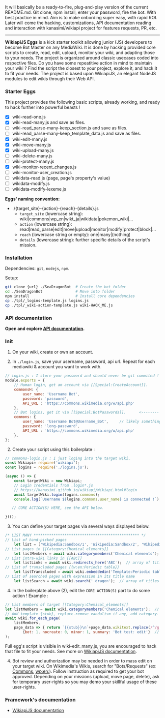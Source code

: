 It will basically be a ready-to-fire, plug-and-play version of the current README.md. Git clone, npm install, enter your password, fire the bot. With best practice in mind. Aim is to make onbording super easy, with rapid ROI. Later will come the hacking, customizations, API documentation reading and interaction with kanasimi/wikiapi project for features requests, PR, etc.

----

**WikiapiJS Eggs** is a kick starter toolkit allowing junior (JS) developers to become Bot Master on any MediaWiki. It is done by hacking provided core scripts to create, read, edit, upload, monitor your wiki, and adapting those to your needs. The project is organized around classic usecases coded into respective files. Do you have some repeatitive action in mind to maintain your wiki ? Find the script the closest to your project, explore it, and hack it to fit your needs.
The project is based upon WikiapiJS, an elegant NodeJS modules to edit wikis through their Web API.

### Starter Eggs
This project provides the following basic scripts, already working, and ready to hack further into powerful beasts !
- [x] wiki-read-one.js
- [x] wiki-read-many.js and save as files.
- [ ] wiki-read_parse-many-keep_section.js and save as files.
- [ ] wiki-read_parse-many-keep_template_data.js and save as files.
- [x] wiki-edit-many.js
- [x] wiki-move-many.js
- [x] wiki-upload-many.js
- [ ] wiki-delete-many.js
- [ ] wiki-protect-many.js
- [x] wiki-monitor-recent_changes.js
- [ ] wiki-monitor-user_creation.js
- [ ] wikidata-read.js (page, page's property's value)
- [ ] wikidata-modify.js
- [ ] wikidata-modify-lexeme.js

**Eggs' naming convention:**
* ./{target_site}-{action}-{reach}-{details}.js
  * `target_site` (lowercase string): wiki|commons|wp_en|wikt_ja|wikidata|pokemon_wiki|...
  * `action` (lowercase string): read|read_parse|edit|move|upload|monitor|modify|protect|block|...
  * `reach` (lowercase string or empty): one|many|(nothing)
  * `details` (lowercase string): further specific details of the script's mission.

### Installation
Dependencies: `git`, `nodejs`, `npm`.

Setup:
```bash
git clone {url} ./SeaDragonBot  # Create the bot folder
cd ./SeaDragonBot               # Move into folder
npm install                     # Install core dependencies
cp ./tpl/_logins-template.js logins.js
cp ./tpl/_wiki-action-template.js wiki-HACK_ME.js
```

### API documentation
**Open and explore [API documentation](https://kanasimi.github.io/wikiapi/).**

### Init
1) On your wiki, create or own an account. 

2) In `./login.js`, save your username, password, api url. Repeat for each mediawiki & account you want to work with.
```javascript
// login.js : I store your password and should never be git commited ! I should be mentioned in .gitignore .
module.exports = {
	// Human login, get an account via [[Special:CreateAccount]].
	commonsH: {
		user_name: 'Username Bot',
		password: 'password',
		API_URL : 'https://commons.wikimedia.org/w/api.php'
	},
	// Bot logins, get it via [[Special:BotPasswords]].      <-------- BEST PRACTICE !
	commons: {
		user_name: 'Username Bot@Username_Bot',     // likely something like that
		password: 'long-password',
		API_URL : 'https://commons.wikimedia.org/w/api.php'
	},
};
```
2) Create your script using this boilerplate : 
```javascript
// commons-login.js : I just loging into the target wiki.
const Wikiapi= require('wikiapi');
const logins = require('./logins.js');

(async () => {
    const targetWiki = new Wikiapi;
    // Login credentials from .login*.js
    // https://kanasimi.github.io/wikiapi/Wikiapi.html#login
    await targetWiki.login(logins.commons);
    console.log(`Username ${logins.commons.user_name} is connected !`);

   // CORE ACTION(S) HERE, see the API below.

})();
```

3) You can define your target pages via several ways displayed below. 
```javascript
/* LIST MANY ************************************************ */
// List of hand-picked pages
	let list = ['Wikipedia:Sandbox/1', 'Wikipedia:Sandbox/2', 'Wikipedia:Sandbox/wikiapi' ];
// List pages in [[Category:Chemical_elements]]
	let listMembers = await wiki.categorymembers('Chemical elements');  // array of titles
// List intra-wiki links in [[ABC]]
	let listLinks = await wiki.redirects_here('ABC');  // array of titles
// List of transcluded pages {{w:en:Periodic table}}
	let listTranscluded = await wiki.embeddedin('Template:Periodic table');
// List of searched pages with expression in its title name
	let listSearch = await wiki.search(' dragon');  // array of titles
```

4) In the boilerplate above (2), edit the `CORE ACTION(S)` part to do some action ! Example :
```javascript
// List members of target [[Category:Chemical_elements]]
let listMembers = await wiki.categorymembers('Chemical elements');  // array of titles
// Add template {stub}, replace-remove vandalism if any, add category.
await wiki.for_each_page(
	listMembers, 
	page_data => { return `{{stub}}\n`+page_data.wikitext.replace(/^/g,'Thanos says: ')+`\n[[Category:Bot test: edit]]`; }, // new content
		{bot: 1, nocreate: 0, minor: 1, summary: 'Bot test: edit'}  // edit options
);
```
Full egg's script is visible in wiki-edit_many.js, you are encouraged to hack that file to fit your needs.
See more on [WikiapiJS documentation](https://kanasimi.github.io/wikiapi/).

4) Bot review and authorization may be needed in order to mass edit on your target wiki. On Wikimedia's Wikis, search for "Bots/Requests" (ex: [Commons](https://commons.wikimedia.org/wiki/Commons:Bots/Requests), [wp:en:](https://en.wikipedia.org/wiki/Commons:Bots/Requests)). Follow instruction as required to get your bot approved. Depending on your missions (upload, move page, delete), ask for temporary user-rights so you may demo your skillful usage of these user-rights.


### Framework's documentation
- [WikiapiJS documentation](https://kanasimi.github.io/wikiapi/)
